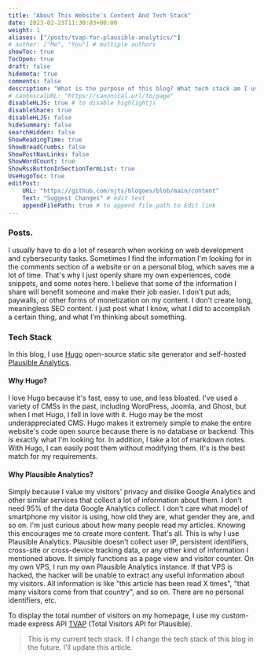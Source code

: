 ```yaml
---
title: "About This Website's Content And Tech Stack"
date: 2023-02-23T11:30:03+00:00
weight: 1
aliases: ["/posts/tvap-for-plausible-analytics/"]
# author: ["Me", "You"] # multiple authors
showToc: true
TocOpen: true
draft: false
hidemeta: true
comments: false
description: "What is the purpose of this blog? What tech stack am I using for this website?"
# canonicalURL: "https://canonical.url/to/page"
disableHLJS: true # to disable highlightjs
disableShare: true
disableHLJS: false
hideSummary: false
searchHidden: false
ShowReadingTime: true
ShowBreadCrumbs: false
ShowPostNavLinks: false
ShowWordCount: true
ShowRssButtonInSectionTermList: true
UseHugoToc: true
editPost:
    URL: "https://github.com/njts/blogoes/blob/main/content"
    Text: "Suggest Changes" # edit text
    appendFilePath: true # to append file path to Edit link
---
```

### Posts.
I usually have to do a lot of research when working on web development and cybersecurity tasks. Sometimes I find the information I'm looking for in the comments section of a website or on a personal blog, which saves me a lot of time. 
That's why I just openly share my own experiences, code snippets, and some notes here. I believe that some of the information I share will benefit someone and make their job easier. I don't put ads, paywalls, or other forms of monetization on my content. I don't create long, meaningless SEO content. I just post what I know, what I did to accomplish a certain thing, and what I'm thinking about something. 

### Tech Stack
In this blog, I use [Hugo](https://gohugo.io/) open-source static site generator and self-hosted [Plausible Analytics](https://plausible.io/).

#### Why Hugo?
I love Hugo because it's fast, easy to use, and less bloated. I've used a variety of CMSs in the past, including WordPress, Joomla, and Ghost, but when I met Hugo, I fell in love with it. Hugo may be the most underappreciated CMS. Hugo makes it extremely simple to make the entire website's code open source because there is no database or backend. This is exactly what I'm looking for. In addition, I take a lot of markdown notes. With Hugo, I can easily post them without modifying them. It's is the best match for my requirements.

#### Why Plausible Analytics?
Simply because I value my visitors' privacy and dislike Google Analytics and other similar services that collect a lot of information about them. I don't need 95% of the data Google Analytics collect. I don't care what model of smartphone my visitor is using, how old they are, what gender they are, and so on. I'm just curious about how many people read my articles. Knowing this encourages me to create more content. That's all. This is why I use Plausible Analytics. Plausible doesn't collect user IP, persistent identifiers, cross-site or cross-device tracking data, or any other kind of information I mentioned above. It simply functions as a page view and visitor counter. On my own VPS, I run my own Plausible Analytics instance. If that VPS is hacked, the hacker will be unable to extract any useful information about my visitors. All information is like "this article has been read X times", "that many visitors come from that country", and so on. There are no personal identifiers, etc.

To display the total number of visitors on my homepage, I use my custom-made express API [TVAP](https://github.com/njts/TVAP) (Total Visitors API for Plausible).

> This is my current tech stack. If I change the tech stack of this blog in the future, I'll update this article.